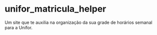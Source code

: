 # unifor_matricula_helper
Um site que te auxilia na organização da sua grade de horários semanal para a Unifor.
